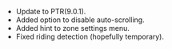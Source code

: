 * Update to PTR(9.0.1).
* Added option to disable auto-scrolling.
* Added hint to zone settings menu.
* Fixed riding detection (hopefully temporary).